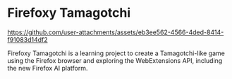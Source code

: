 # Firefoxy Tamagotchi


https://github.com/user-attachments/assets/eb3ee562-4566-4ded-8414-f91083d14df2


Firefoxy Tamagotchi is a learning project to create a Tamagotchi-like game using the Firefox browser and exploring the WebExtensions API, including the new Firefox AI platform.
